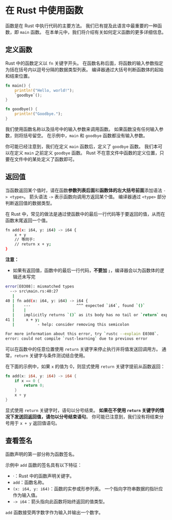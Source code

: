 # 在 Rust 中使用函数

函数是在 Rust 中执行代码的主要方法。 我们已有提及此语言中最重要的一种函数，即 `main` 函数。 在本单元中，我们将介绍有关如何定义函数的更多详细信息。

## 定义函数
Rust 中的函数定义以 `fn` 关键字开头。 在函数名称后面，将函数的输入参数指定为括在括号内以逗号分隔的数据类型列表。 编译器通过大括号判断函数体的起始和结束位置。
```rust
fn main() {
    println!("Hello, world!");
    `goodbye`();
}

fn goodbye() {
    println!("Goodbye.");
}
```
我们使用函数名称以及括号中的输入参数来调用函数。 如果函数没有任何输入参数，则将括号留空。 在示例中，`main` 和 `goodbye` 函数都没有输入参数。

你可能已经注意到，我们在定义 `main` 函数后，定义了 `goodbye` 函数。 我们本可以在定义 `main` 之前定义 `goodbye` 函数。 Rust 不在意文件中函数的定义位置，只要在文件中的某处定义了函数即可。

## 返回值
当函数返回某个值时，请在函数**参数列表后面**和**函数体的左大括号前面**添加语法 `-> <type>`。 箭头语法 `->` 表示函数向调用方返回某个值。 编译器通过 `<type>` 部分判断返回值的数据类型。

在 Rust 中，常见的做法是通过使函数中的最后一行代码等于要返回的值，从而在函数末尾返回一个值。
```sh
fn add(x: i64, y: i64) -> i64 {
    x + y
    // 等同于:
    // return x + y;
}
```
**注意：**

- 如果有返回值，函数中的最后一行代码，**不要加 `;`**，编译器会以为函数体的逻辑还未写完

```sh
error[E0308]: mismatched types
  --> src\main.rs:40:27
   |
40 | fn add(x: i64, y: i64) -> i64 {
   |    ---                    ^^^ expected `i64`, found `()`
   |    |
   |    implicitly returns `()` as its body has no tail or `return` expression
41 |     x + y;
   |          - help: consider removing this semicolon

For more information about this error, try `rustc --explain E0308`.
error: could not compile `rust-learning` due to previous error
```

可以在函数中的任意位置使用 `return` 关键字来停止执行并将值发送回调用方。 通常，`return` 关键字与条件测试结合使用。

在下面的示例中，如果 `x` 的值为 0，则显式使用 `return` 关键字提前从函数返回：
```rust
fn add(x: i64, y: i64) -> i64 {
    if x == 0 {
        return 0;
    }
    x + y
}
```

显式使用 `return` 关键字时，语句以分号结束。 **如果在不使用 `return` 关键字的情况下发送回返回值，请勿以分号结束语句**。 你可能已注意到，我们没有将结束分号用于 `x + y` 返回值语句。

## 查看签名

函数声明的第一部分称为函数签名。

示例中 `add` 函数的签名具有以下特征：
- ·：Rust 中的函数声明关键字。
- `add`：函数名称。
- `(x: i64, y: i64)`：函数的实参或形参列表。 一个指向字符串数据的指针应作为输入值。
- `-> i64`：箭头指向此函数将始终返回的值类型。

`add` 函数接受两字数字作为输入并输出一个数字。